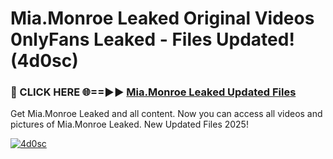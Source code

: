 # Mia.Monroe Leaked Original Videos 0nlyFans Leaked - Files Updated! (4d0sc)

<h3>🔴 CLICK HERE 🌐==►► <a href="https://tinyurl.com/2m67pmp6" rel="nofollow">Mia.Monroe Leaked Updated Files</a></h3>

Get Mia.Monroe Leaked and all content. Now you can access all videos and pictures of Mia.Monroe Leaked. New Updated Files 2025!

[![4d0sc](https://i.imgur.com/H4QAA4z.gif)](https://tinyurl.com/2m67pmp6)